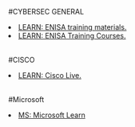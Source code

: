 #CYBERSEC GENERAL

<li><a href="https://www.enisa.europa.eu/topics/trainings-for-cybersecurity-specialists/online-training-material">LEARN: ENISA training materials.</a></li>
<li><a href="https://www.enisa.europa.eu/topics/trainings-for-cybersecurity-specialists/training-courses">LEARN: ENISA Training Courses.</a></li>
<br>

#CISCO
<li><a href="https://www.ciscolive.com/">LEARN: Cisco Live.</a></li>
<br>

#Microsoft

<li><a href="https://docs.microsoft.com/en-us/learn/">MS: Microsoft Learn</a></li>
<br>
